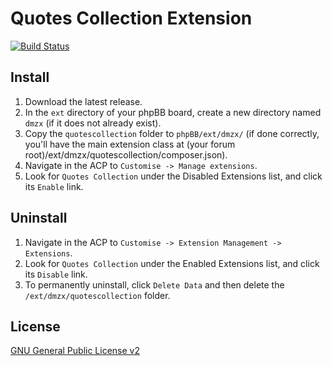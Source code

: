 # Quotes Collection Extension

[![Build Status](https://travis-ci.org/dmzx/Quotes-Collection.svg?branch=master)](https://travis-ci.org/dmzx/Quotes-Collection)

## Install
1. Download the latest release.
2. In the `ext` directory of your phpBB board, create a new directory named `dmzx` (if it does not already exist).
3. Copy the `quotescollection` folder to `phpBB/ext/dmzx/` (if done correctly, you'll have the main extension class at (your forum root)/ext/dmzx/quotescollection/composer.json).
4. Navigate in the ACP to `Customise -> Manage extensions`.
5. Look for `Quotes Collection` under the Disabled Extensions list, and click its `Enable` link.

## Uninstall
1. Navigate in the ACP to `Customise -> Extension Management -> Extensions`.
2. Look for `Quotes Collection` under the Enabled Extensions list, and click its `Disable` link.
3. To permanently uninstall, click `Delete Data` and then delete the `/ext/dmzx/quotescollection` folder.

## License
[GNU General Public License v2](http://opensource.org/licenses/GPL-2.0)
